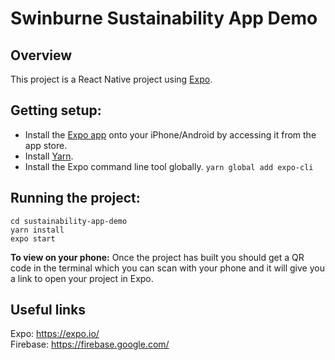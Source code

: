 # Swinburne Sustainability App Demo

## Overview

This project is a React Native project using [Expo](https://expo.io/).

## Getting setup:

- Install the [Expo app](https://expo.io/) onto your iPhone/Android by accessing it from the app store.
- Install [Yarn](https://yarnpkg.com/lang/en/docs/install/).
- Install the Expo command line tool globally. `yarn global add expo-cli`

## Running the project:

```
cd sustainability-app-demo
yarn install
expo start
```

**To view on your phone:** Once the project has built you should get a QR code in the terminal which you can scan with your phone and it will give you a link to open your project in Expo.

## Useful links

Expo: https://expo.io/  
Firebase: https://firebase.google.com/
